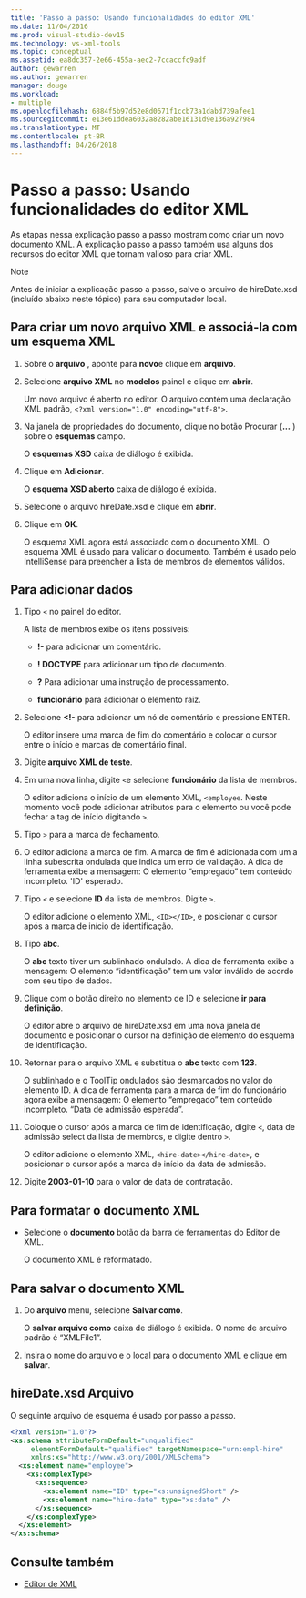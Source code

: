 ```yaml
---
title: 'Passo a passo: Usando funcionalidades do editor XML'
ms.date: 11/04/2016
ms.prod: visual-studio-dev15
ms.technology: vs-xml-tools
ms.topic: conceptual
ms.assetid: ea8dc357-2e66-455a-aec2-7ccaccfc9adf
author: gewarren
ms.author: gewarren
manager: douge
ms.workload:
- multiple
ms.openlocfilehash: 6884f5b97d52e8d0671f1ccb73a1dabd739afee1
ms.sourcegitcommit: e13e61ddea6032a8282abe16131d9e136a927984
ms.translationtype: MT
ms.contentlocale: pt-BR
ms.lasthandoff: 04/26/2018
---
```

# <a name="walkthrough-using-xml-editor-features"></a>Passo a passo: Usando funcionalidades do editor XML

As etapas nessa explicação passo a passo mostram como criar um novo documento XML. A explicação passo a passo também usa alguns dos recursos do editor XML que tornam valioso para criar XML.

> [!NOTE]
> Antes de iniciar a explicação passo a passo, salve o arquivo de hireDate.xsd (incluído abaixo neste tópico) para seu computador local.

## <a name="to-create-a-new-xml-file-and-associate-it-with-an-xml-schema"></a>Para criar um novo arquivo XML e associá-la com um esquema XML

1.  Sobre o **arquivo** , aponte para **novo**e clique em **arquivo**.

2.  Selecione **arquivo XML** no **modelos** painel e clique em **abrir**.

     Um novo arquivo é aberto no editor. O arquivo contém uma declaração XML padrão, `<?xml version="1.0" encoding="utf-8">`.

3.  Na janela de propriedades do documento, clique no botão Procurar (**...** ) sobre o **esquemas** campo.

     O **esquemas XSD** caixa de diálogo é exibida.

4.  Clique em **Adicionar**.

     O **esquema XSD aberto** caixa de diálogo é exibida.

5.  Selecione o arquivo hireDate.xsd e clique em **abrir**.

6.  Clique em **OK**.

     O esquema XML agora está associado com o documento XML. O esquema XML é usado para validar o documento. Também é usado pelo IntelliSense para preencher a lista de membros de elementos válidos.

## <a name="to-add-data"></a>Para adicionar dados

1.  Tipo `<` no painel do editor.

     A lista de membros exibe os itens possíveis:

    -   **!-** para adicionar um comentário.

    -   **! DOCTYPE** para adicionar um tipo de documento.

    -   **?** Para adicionar uma instrução de processamento.

    -   **funcionário** para adicionar o elemento raiz.

2.  Selecione **<!-** para adicionar um nó de comentário e pressione ENTER.

     O editor insere uma marca de fim do comentário e colocar o cursor entre o início e marcas de comentário final.

3.  Digite **arquivo XML de teste**.

4.  Em uma nova linha, digite `<`e selecione **funcionário** da lista de membros.

     O editor adiciona o início de um elemento XML, `<employee`. Neste momento você pode adicionar atributos para o elemento ou você pode fechar a tag de início digitando `>`.

5.  Tipo `>` para a marca de fechamento.

6.  O editor adiciona a marca de fim. A marca de fim é adicionada com um a linha subescrita ondulada que indica um erro de validação. A dica de ferramenta exibe a mensagem: O elemento “empregado” tem conteúdo incompleto. 'ID' esperado.

7.  Tipo `<` e selecione **ID** da lista de membros. Digite `>`.

     O editor adicione o elemento XML, `<ID></ID>`, e posicionar o cursor após a marca de início de identificação.

8.  Tipo **abc**.

     O **abc** texto tiver um sublinhado ondulado. A dica de ferramenta exibe a mensagem: O elemento “identificação” tem um valor inválido de acordo com seu tipo de dados.

9. Clique com o botão direito no elemento de ID e selecione **ir para definição**.

     O editor abre o arquivo de hireDate.xsd em uma nova janela de documento e posicionar o cursor na definição de elemento do esquema de identificação.

10. Retornar para o arquivo XML e substitua o **abc** texto com **123**.

     O sublinhado e o ToolTip ondulados são desmarcados no valor do elemento ID. A dica de ferramenta para a marca de fim do funcionário agora exibe a mensagem: O elemento “empregado” tem conteúdo incompleto. “Data de admissão esperada”.

11. Coloque o cursor após a marca de fim de identificação, digite `<`, data de admissão select da lista de membros, e digite dentro `>`.

     O editor adicione o elemento XML, `<hire-date></hire-date>`, e posicionar o cursor após a marca de início da data de admissão.

12. Digite **2003-01-10** para o valor de data de contratação.

## <a name="to-format-the-xml-document"></a>Para formatar o documento XML

- Selecione o **documento** botão da barra de ferramentas do Editor de XML.

    O documento XML é reformatado.

## <a name="to-save-the-xml-document"></a>Para salvar o documento XML

1.  Do **arquivo** menu, selecione **Salvar como**.

     O **salvar arquivo como** caixa de diálogo é exibida. O nome de arquivo padrão é “XMLFile1”.

2.  Insira o nome do arquivo e o local para o documento XML e clique em **salvar**.

## <a name="hiredatexsd-file"></a>hireDate.xsd Arquivo
 O seguinte arquivo de esquema é usado por passo a passo.

```xml
<?xml version="1.0"?>
<xs:schema attributeFormDefault="unqualified"
     elementFormDefault="qualified" targetNamespace="urn:empl-hire"
     xmlns:xs="http://www.w3.org/2001/XMLSchema">
  <xs:element name="employee">
    <xs:complexType>
      <xs:sequence>
        <xs:element name="ID" type="xs:unsignedShort" />
        <xs:element name="hire-date" type="xs:date" />
      </xs:sequence>
    </xs:complexType>
  </xs:element>
</xs:schema>
```

## <a name="see-also"></a>Consulte também

- [Editor de XML](../xml-tools/xml-editor.md)
